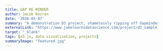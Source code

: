 ```yaml
---
title: GAP RE-MINDER
author: Jacob Rozran
date: '2016-03-07'
summary: "A demonstration D3 project, shamelessly ripping off Gapminder."
externalLink: "https://www.jakelearnsdatascience.com/project/d3_sample_open_data_day_dc/"
target: "_blank"
tags: [d3.js, data visualization, projects]
summaryImage: "featured.jpg"
---
```

